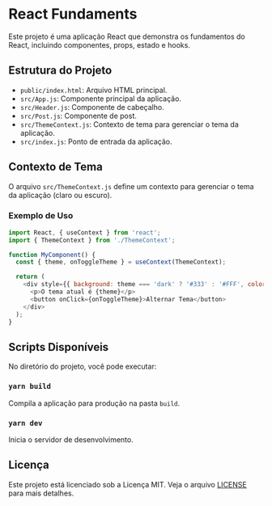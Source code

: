 # React Fundaments

Este projeto é uma aplicação React que demonstra os fundamentos do React, incluindo componentes, props, estado e hooks.

## Estrutura do Projeto

- `public/index.html`: Arquivo HTML principal.
- `src/App.js`: Componente principal da aplicação.
- `src/Header.js`: Componente de cabeçalho.
- `src/Post.js`: Componente de post.
- `src/ThemeContext.js`: Contexto de tema para gerenciar o tema da aplicação.
- `src/index.js`: Ponto de entrada da aplicação.

## Contexto de Tema

O arquivo `src/ThemeContext.js` define um contexto para gerenciar o tema da aplicação (claro ou escuro).

### Exemplo de Uso

```javascript
import React, { useContext } from 'react';
import { ThemeContext } from './ThemeContext';

function MyComponent() {
  const { theme, onToggleTheme } = useContext(ThemeContext);

  return (
    <div style={{ background: theme === 'dark' ? '#333' : '#FFF', color: theme === 'dark' ? '#FFF' : '#000' }}>
      <p>O tema atual é {theme}</p>
      <button onClick={onToggleTheme}>Alternar Tema</button>
    </div>
  );
}

```

## Scripts Disponíveis

No diretório do projeto, você pode executar:

### `yarn build`

Compila a aplicação para produção na pasta `build`.

### `yarn dev`

Inicia o servidor de desenvolvimento.

## Licença

Este projeto está licenciado sob a Licença MIT. Veja o arquivo [LICENSE](LICENSE) para mais detalhes.
